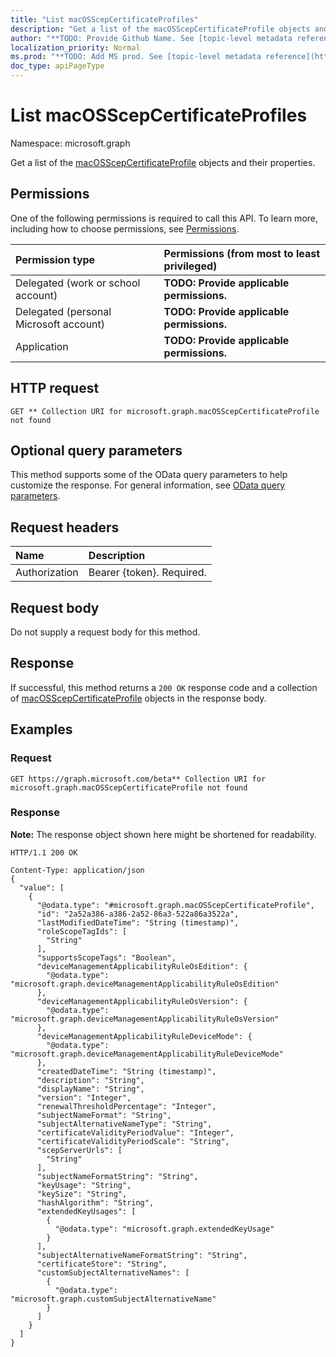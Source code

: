 ```yaml
---
title: "List macOSScepCertificateProfiles"
description: "Get a list of the macOSScepCertificateProfile objects and their properties."
author: "**TODO: Provide Github Name. See [topic-level metadata reference](https://msgo.azurewebsites.net/add/document/guidelines/metadata.html#topic-level-metadata)**"
localization_priority: Normal
ms.prod: "**TODO: Add MS prod. See [topic-level metadata reference](https://msgo.azurewebsites.net/add/document/guidelines/metadata.html#topic-level-metadata)**"
doc_type: apiPageType
---
```


# List macOSScepCertificateProfiles
Namespace: microsoft.graph

Get a list of the [macOSScepCertificateProfile](../resources/macosscepcertificateprofile.md) objects and their properties.

## Permissions
One of the following permissions is required to call this API. To learn more, including how to choose permissions, see [Permissions](/graph/permissions-reference).

|Permission type|Permissions (from most to least privileged)|
|:---|:---|
|Delegated (work or school account)|**TODO: Provide applicable permissions.**|
|Delegated (personal Microsoft account)|**TODO: Provide applicable permissions.**|
|Application|**TODO: Provide applicable permissions.**|

## HTTP request

<!-- {
  "blockType": "ignored"
}
-->
``` http
GET ** Collection URI for microsoft.graph.macOSScepCertificateProfile not found
```

## Optional query parameters
This method supports some of the OData query parameters to help customize the response. For general information, see [OData query parameters](/graph/query-parameters).

## Request headers
|Name|Description|
|:---|:---|
|Authorization|Bearer {token}. Required.|

## Request body
Do not supply a request body for this method.

## Response

If successful, this method returns a `200 OK` response code and a collection of [macOSScepCertificateProfile](../resources/macosscepcertificateprofile.md) objects in the response body.

## Examples

### Request
<!-- {
  "blockType": "request",
  "name": "get_macosscepcertificateprofile"
}
-->
``` http
GET https://graph.microsoft.com/beta** Collection URI for microsoft.graph.macOSScepCertificateProfile not found
```


### Response
**Note:** The response object shown here might be shortened for readability.
<!-- {
  "blockType": "response",
  "truncated": true,
  "@odata.type": "Collection(microsoft.graph.macOSScepCertificateProfile)"
}
-->
``` http
HTTP/1.1 200 OK

Content-Type: application/json
{
  "value": [
    {
      "@odata.type": "#microsoft.graph.macOSScepCertificateProfile",
      "id": "2a52a386-a386-2a52-86a3-522a86a3522a",
      "lastModifiedDateTime": "String (timestamp)",
      "roleScopeTagIds": [
        "String"
      ],
      "supportsScopeTags": "Boolean",
      "deviceManagementApplicabilityRuleOsEdition": {
        "@odata.type": "microsoft.graph.deviceManagementApplicabilityRuleOsEdition"
      },
      "deviceManagementApplicabilityRuleOsVersion": {
        "@odata.type": "microsoft.graph.deviceManagementApplicabilityRuleOsVersion"
      },
      "deviceManagementApplicabilityRuleDeviceMode": {
        "@odata.type": "microsoft.graph.deviceManagementApplicabilityRuleDeviceMode"
      },
      "createdDateTime": "String (timestamp)",
      "description": "String",
      "displayName": "String",
      "version": "Integer",
      "renewalThresholdPercentage": "Integer",
      "subjectNameFormat": "String",
      "subjectAlternativeNameType": "String",
      "certificateValidityPeriodValue": "Integer",
      "certificateValidityPeriodScale": "String",
      "scepServerUrls": [
        "String"
      ],
      "subjectNameFormatString": "String",
      "keyUsage": "String",
      "keySize": "String",
      "hashAlgorithm": "String",
      "extendedKeyUsages": [
        {
          "@odata.type": "microsoft.graph.extendedKeyUsage"
        }
      ],
      "subjectAlternativeNameFormatString": "String",
      "certificateStore": "String",
      "customSubjectAlternativeNames": [
        {
          "@odata.type": "microsoft.graph.customSubjectAlternativeName"
        }
      ]
    }
  ]
}
```

